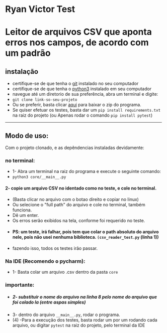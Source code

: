# Ryan Victor Test
# Leitor de arquivos CSV que aponta erros nos campos, de acordo com um padrão

## instalação

- certifique-se de que tenha o [git](https://git-scm.com/book/en/v2/Getting-Started-Installing-Git) instalado no seu computador
- certifique-se de que tenha o [python3](https://www.python.org/downloads/) instalado em seu computador
- navegue até um diretorio de sua preferência, abra um terminal e digite:
- `git clone link-so-seu-projeto`
- Ou se preferir, basta clicar [aqui](https://www.youtube.com/watch?v=sCtsJNB2YGg) para baixar o zip do programa.
- Se quiser efetuar os testes, basta dar um `pip install requirements.txt` na raiz do projeto
  (ou Apenas rodar o comando `pip install pytest`)

---

## Modo de uso:
Com o projeto clonado, e as depêndencias instaladas devidamente:
### no terminal:
- 1- Abra um terminal na raiz do programa e execute o seguinte comando:
- `python3 core/__main__.py`
#### 2- copie um arquivo CSV no identado como no teste, e cole no terminal.
- (Basta clicar no arquivo com o botao direito e copiar no linux)
- Ou selecione o "full path" do arquivo e cole no terminal, também funciona.
- Dê um enter.
- Os erros serão exibidos na tela, conforme foi requerido no teste.
- #### PS: um teste, irá falhar, pois tem que colar o path absoluto do arquivo nele, pois não usei nenhuma biblioteca. `(csv_reader_test.py` (linha 1)) 
- fazendo isso, todos os testes irão passar.

### Na IDE (Recomendo o pycharm):
- 1- Basta colar um arquivo .csv dentro da pasta `core`

### importante:
- ##### 2- substituir o nome do arquivo na linha 8 pelo nome do arquivo que foi colado la (entre aspas simples)
- 3- dentro do arquivo `__main__.py`, rodar o programa.
- (4) -Para a execução dos testes, basta rodar um por um rodando cada arquivo, ou digitar `pytest` na raiz do projeto, pelo terminal da IDE